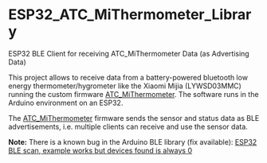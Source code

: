 # ESP32_ATC_MiThermometer_Library
ESP32 BLE Client for receiving ATC_MiThermometer Data (as Advertising Data)

This project allows to receive data from a battery-powered bluetooth low energy thermometer/hygrometer like the Xiaomi Mijia (LYWSD03MMC) running the custom firmware [ATC_MiThermometer](https://github.com/pvvx/ATC_MiThermometer). The software runs in the Arduino environment on an ESP32.

The [ATC_MiThermometer](https://github.com/pvvx/ATC_MiThermometer) firmware sends the sensor and status data as BLE advertisements, i.e. multiple clients can receive and use the sensor data.

**Note:**
There is a known bug in the Arduino BLE library (fix available):
[ESP32 BLE scan, example works but devices found is always 0](https://forum.arduino.cc/t/esp32-ble-scan-example-works-but-devices-found-is-always-0/876703)
